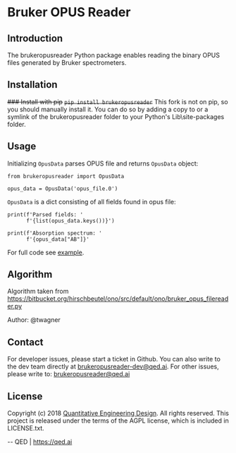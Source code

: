 # Bruker OPUS Reader

## Introduction
The brukeropusreader Python package enables reading the binary OPUS files generated by Bruker spectrometers.

## Installation
~~### Install with pip~~
~~```pip install brukeropusreader```~~
This fork is not on pip, so you should manually install it. You can do so by adding a copy to or a symlink of the brukeropusreader folder to your Python's Lib\site-packages folder.

## Usage
Initializing `OpusData` parses OPUS file and returns `OpusData` object:
```
from brukeropusreader import OpusData

opus_data = OpusData('opus_file.0')
```

`OpusData` is a dict consisting of all fields found in opus file:
```
print(f'Parsed fields: '
      f'{list(opus_data.keys())}')

print(f'Absorption spectrum: '
      f'{opus_data["AB"]}'
```

For full code see [example](example.py).

## Algorithm
Algorithm taken from
https://bitbucket.org/hirschbeutel/ono/src/default/ono/bruker_opus_filereader.py

Author: @twagner

## Contact
For developer issues, please start a ticket in Github.
You can also write to the dev team directly at brukeropusreader-dev@qed.ai.
For other issues, please write to: brukeropusreader@qed.ai

## License
Copyright (c) 2018 [Quantitative Engineering Design](https://qed.ai). All rights reserved.
This project is released under the terms of the AGPL license, which is included in LICENSE.txt.

--
QED | https://qed.ai

